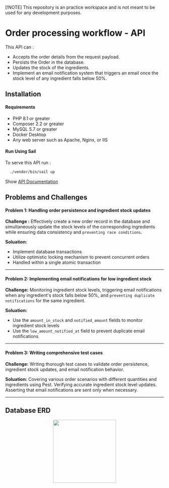 
[!NOTE] This repository is an practice workspace  and is not meant to be used for any development purposes.

# Order processing workflow - API
    
This API can :
- Accepts the order details from the request payload.
- Persists the Order in the database.
- Updates the stock of the ingredients.
- Implement an email notification system that triggers an email once the stock level of any ingredient falls below 50%.


## Installation

#### Requirements
- PHP 8.1 or greater
- Composer 2.2 or greater
- MySQL 5.7 or greater
- Docker Desktop
- Any web server such as Apache, Nginx, or IIS

#### Run Using Sail 
To serve this API run :
```bash
  ./vendor/bin/sail up
```
Show [API Documentation](https://www.postman.com/acairo/workspace/public/collection/24549944-a8ae15ea-8f5b-42dc-b5aa-18084d989814?action=share&creator=24549944&active-environment=24549944-9242ac10-29de-43d1-8bcf-5e2212fbecb9)


## Problems and Challenges

#### Problem 1: Handling order persistence and ingredient stock updates

 __Challenge :__ Effectively create a new order record in the database and simultaneously update the stock levels of the corresponding ingredients while ensuring data consistency and `preventing race conditions`.

 __Soluation:__
- Implement database transactions 
- Utilize optimistic locking mechanism to prevent concurrent orders 
- Handled within a single atomic transaction

---

#### Problem 2: Implementing email notifications for low ingredient stock

__Challenge:__ Monitoring ingredient stock levels, triggering email notifications when any ingredient's stock falls below 50%, and `preventing duplicate notifications` for the same ingredient.

__Soluation:__ 
- Use the `amount_in_stock` and `notified_amount` fields to monitor ingredient stock levels
- Use the `low_amount_notified_at` field to prevent duplicate email notifications

---

#### Problem 3: Writing comprehensive test cases

__Challenge:__ Writing thorough test cases to validate order persistence, ingredient stock updates, and email notification behavior.

__Soluation:__
Covering various order scenarios with different quantities and ingredients using Pest.
Verifying accurate ingredient stock level updates.
Asserting that email notifications are sent only when necessary.


---
## Database ERD
<p align="center" width="100%">
    <img width="200px" src="https://github.com/Salah3id/order-processing-flow/blob/main/public/salah3id.png?raw=true"> 
</p>




